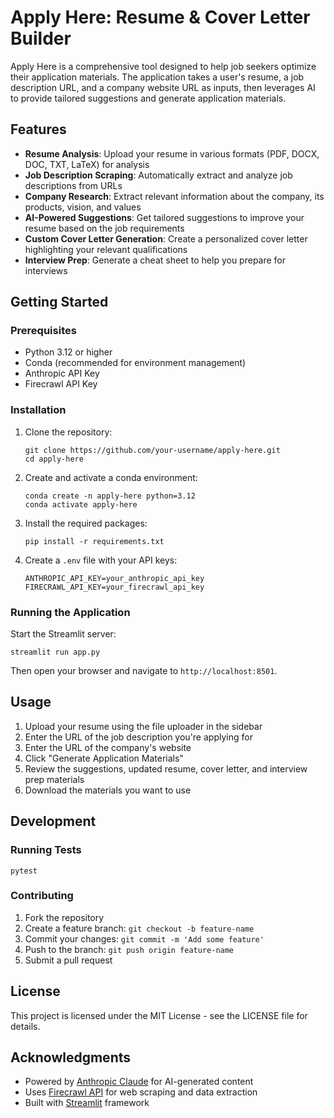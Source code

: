 # Apply Here: Resume & Cover Letter Builder

Apply Here is a comprehensive tool designed to help job seekers optimize their application materials. The application takes a user's resume, a job description URL, and a company website URL as inputs, then leverages AI to provide tailored suggestions and generate application materials.

## Features

- **Resume Analysis**: Upload your resume in various formats (PDF, DOCX, DOC, TXT, LaTeX) for analysis
- **Job Description Scraping**: Automatically extract and analyze job descriptions from URLs
- **Company Research**: Extract relevant information about the company, its products, vision, and values
- **AI-Powered Suggestions**: Get tailored suggestions to improve your resume based on the job requirements
- **Custom Cover Letter Generation**: Create a personalized cover letter highlighting your relevant qualifications
- **Interview Prep**: Generate a cheat sheet to help you prepare for interviews

## Getting Started

### Prerequisites

- Python 3.12 or higher
- Conda (recommended for environment management)
- Anthropic API Key
- Firecrawl API Key

### Installation

1. Clone the repository:
   ```
   git clone https://github.com/your-username/apply-here.git
   cd apply-here
   ```

2. Create and activate a conda environment:
   ```
   conda create -n apply-here python=3.12
   conda activate apply-here
   ```

3. Install the required packages:
   ```
   pip install -r requirements.txt
   ```

4. Create a `.env` file with your API keys:
   ```
   ANTHROPIC_API_KEY=your_anthropic_api_key
   FIRECRAWL_API_KEY=your_firecrawl_api_key
   ```

### Running the Application

Start the Streamlit server:
```
streamlit run app.py
```

Then open your browser and navigate to `http://localhost:8501`.

## Usage

1. Upload your resume using the file uploader in the sidebar
2. Enter the URL of the job description you're applying for
3. Enter the URL of the company's website
4. Click "Generate Application Materials"
5. Review the suggestions, updated resume, cover letter, and interview prep materials
6. Download the materials you want to use

## Development

### Running Tests

```
pytest
```

### Contributing

1. Fork the repository
2. Create a feature branch: `git checkout -b feature-name`
3. Commit your changes: `git commit -m 'Add some feature'`
4. Push to the branch: `git push origin feature-name`
5. Submit a pull request

## License

This project is licensed under the MIT License - see the LICENSE file for details.

## Acknowledgments

- Powered by [Anthropic Claude](https://www.anthropic.com/) for AI-generated content
- Uses [Firecrawl API](https://docs.firecrawl.dev/) for web scraping and data extraction
- Built with [Streamlit](https://streamlit.io/) framework